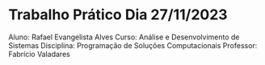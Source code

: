 # Trabalho Prático Dia 27/11/2023

Aluno: Rafael Evangelista Alves
Curso: Análise e Desenvolvimento de Sistemas
Disciplina: Programação de Soluções Computacionais
Professor: Fabrício Valadares
